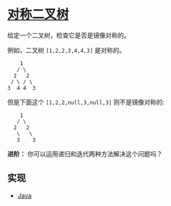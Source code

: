 # [对称二叉树](https://leetcode-cn.com/problems/symmetric-tree/)

给定一个二叉树，检查它是否是镜像对称的。

例如，二叉树 `[1,2,2,3,4,4,3]` 是对称的。

```
    1
   / \
  2   2
 / \ / \
3  4 4  3
```

但是下面这个 `[1,2,2,null,3,null,3]` 则不是镜像对称的:

```
    1
   / \
  2   2
   \   \
   3    3
```

**进阶：**
你可以运用递归和迭代两种方法解决这个问题吗？

## 实现

- [Java](https://github.com/pojozhang/playground/blob/master/solutions/java/src/main/java/playground/algorithm/SymmetricTree.java)
